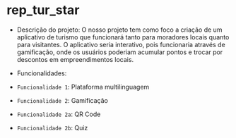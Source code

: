 # rep_tur_star
- Descrição do projeto: O nosso projeto tem como foco a criação de um aplicativo de turismo que funcionará tanto para moradores locais quanto para visitantes. O aplicativo seria interativo, pois funcionaria através de gamificação, onde os usuários poderiam acumular pontos e trocar por descontos em empreendimentos locais.
  
- Funcionalidades:
- `Funcionalidade 1`: Plataforma multilinguagem
- `Funcionalidade 2`: Gamificação
- `Funcionalidade 2a`: QR Code
- `Funcionalidade 2b`: Quiz 
  

